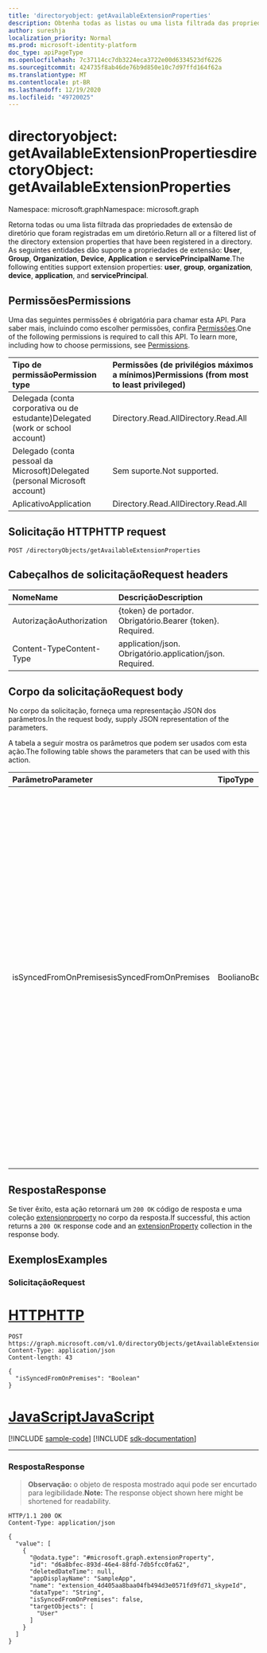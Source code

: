 ```yaml
---
title: 'directoryobject: getAvailableExtensionProperties'
description: Obtenha todas as listas ou uma lista filtrada das propriedades de extensão do diretório que foram registradas em um diretório.
author: sureshja
localization_priority: Normal
ms.prod: microsoft-identity-platform
doc_type: apiPageType
ms.openlocfilehash: 7c37114cc7db3224eca3722e00d6334523df6226
ms.sourcegitcommit: 424735f8ab46de76b9d850e10c7d97ffd164f62a
ms.translationtype: MT
ms.contentlocale: pt-BR
ms.lasthandoff: 12/19/2020
ms.locfileid: "49720025"
---
```

# <a name="directoryobject-getavailableextensionproperties"></a><span data-ttu-id="7e6cc-103">directoryobject: getAvailableExtensionProperties</span><span class="sxs-lookup"><span data-stu-id="7e6cc-103">directoryObject: getAvailableExtensionProperties</span></span>
<span data-ttu-id="7e6cc-104">Namespace: microsoft.graph</span><span class="sxs-lookup"><span data-stu-id="7e6cc-104">Namespace: microsoft.graph</span></span>

<span data-ttu-id="7e6cc-105">Retorna todas ou uma lista filtrada das propriedades de extensão de diretório que foram registradas em um diretório.</span><span class="sxs-lookup"><span data-stu-id="7e6cc-105">Return all or a filtered list of the directory extension properties that have been registered in a directory.</span></span> <span data-ttu-id="7e6cc-106">As seguintes entidades dão suporte a propriedades de extensão: **User**, **Group**, **Organization**, **Device**, **Application** e **servicePrincipalName**.</span><span class="sxs-lookup"><span data-stu-id="7e6cc-106">The following entities support extension properties: **user**, **group**, **organization**, **device**, **application**, and **servicePrincipal**.</span></span>

## <a name="permissions"></a><span data-ttu-id="7e6cc-107">Permissões</span><span class="sxs-lookup"><span data-stu-id="7e6cc-107">Permissions</span></span>
<span data-ttu-id="7e6cc-p102">Uma das seguintes permissões é obrigatória para chamar esta API. Para saber mais, incluindo como escolher permissões, confira [Permissões](/graph/permissions-reference).</span><span class="sxs-lookup"><span data-stu-id="7e6cc-p102">One of the following permissions is required to call this API. To learn more, including how to choose permissions, see [Permissions](/graph/permissions-reference).</span></span>

|<span data-ttu-id="7e6cc-110">Tipo de permissão</span><span class="sxs-lookup"><span data-stu-id="7e6cc-110">Permission type</span></span>|<span data-ttu-id="7e6cc-111">Permissões (de privilégios máximos a mínimos)</span><span class="sxs-lookup"><span data-stu-id="7e6cc-111">Permissions (from most to least privileged)</span></span>|
|:---|:---|
|<span data-ttu-id="7e6cc-112">Delegada (conta corporativa ou de estudante)</span><span class="sxs-lookup"><span data-stu-id="7e6cc-112">Delegated (work or school account)</span></span>| <span data-ttu-id="7e6cc-113">Directory.Read.All</span><span class="sxs-lookup"><span data-stu-id="7e6cc-113">Directory.Read.All</span></span> |
|<span data-ttu-id="7e6cc-114">Delegado (conta pessoal da Microsoft)</span><span class="sxs-lookup"><span data-stu-id="7e6cc-114">Delegated (personal Microsoft account)</span></span>| <span data-ttu-id="7e6cc-115">Sem suporte.</span><span class="sxs-lookup"><span data-stu-id="7e6cc-115">Not supported.</span></span> |
|<span data-ttu-id="7e6cc-116">Aplicativo</span><span class="sxs-lookup"><span data-stu-id="7e6cc-116">Application</span></span>| <span data-ttu-id="7e6cc-117">Directory.Read.All</span><span class="sxs-lookup"><span data-stu-id="7e6cc-117">Directory.Read.All</span></span> |

## <a name="http-request"></a><span data-ttu-id="7e6cc-118">Solicitação HTTP</span><span class="sxs-lookup"><span data-stu-id="7e6cc-118">HTTP request</span></span>

<!-- {
  "blockType": "ignored"
}
-->
``` http
POST /directoryObjects/getAvailableExtensionProperties
```

## <a name="request-headers"></a><span data-ttu-id="7e6cc-119">Cabeçalhos de solicitação</span><span class="sxs-lookup"><span data-stu-id="7e6cc-119">Request headers</span></span>
|<span data-ttu-id="7e6cc-120">Nome</span><span class="sxs-lookup"><span data-stu-id="7e6cc-120">Name</span></span>|<span data-ttu-id="7e6cc-121">Descrição</span><span class="sxs-lookup"><span data-stu-id="7e6cc-121">Description</span></span>|
|:---|:---|
|<span data-ttu-id="7e6cc-122">Autorização</span><span class="sxs-lookup"><span data-stu-id="7e6cc-122">Authorization</span></span>|<span data-ttu-id="7e6cc-p103">{token} de portador. Obrigatório.</span><span class="sxs-lookup"><span data-stu-id="7e6cc-p103">Bearer {token}. Required.</span></span>|
|<span data-ttu-id="7e6cc-125">Content-Type</span><span class="sxs-lookup"><span data-stu-id="7e6cc-125">Content-Type</span></span>|<span data-ttu-id="7e6cc-p104">application/json. Obrigatório.</span><span class="sxs-lookup"><span data-stu-id="7e6cc-p104">application/json. Required.</span></span>|

## <a name="request-body"></a><span data-ttu-id="7e6cc-128">Corpo da solicitação</span><span class="sxs-lookup"><span data-stu-id="7e6cc-128">Request body</span></span>
<span data-ttu-id="7e6cc-129">No corpo da solicitação, forneça uma representação JSON dos parâmetros.</span><span class="sxs-lookup"><span data-stu-id="7e6cc-129">In the request body, supply JSON representation of the parameters.</span></span>

<span data-ttu-id="7e6cc-130">A tabela a seguir mostra os parâmetros que podem ser usados com esta ação.</span><span class="sxs-lookup"><span data-stu-id="7e6cc-130">The following table shows the parameters that can be used with this action.</span></span>

|<span data-ttu-id="7e6cc-131">Parâmetro</span><span class="sxs-lookup"><span data-stu-id="7e6cc-131">Parameter</span></span>|<span data-ttu-id="7e6cc-132">Tipo</span><span class="sxs-lookup"><span data-stu-id="7e6cc-132">Type</span></span>|<span data-ttu-id="7e6cc-133">Descrição</span><span class="sxs-lookup"><span data-stu-id="7e6cc-133">Description</span></span>|
|:---|:---|:---|
|<span data-ttu-id="7e6cc-134">isSyncedFromOnPremises</span><span class="sxs-lookup"><span data-stu-id="7e6cc-134">isSyncedFromOnPremises</span></span>|<span data-ttu-id="7e6cc-135">Booliano</span><span class="sxs-lookup"><span data-stu-id="7e6cc-135">Boolean</span></span>|<span data-ttu-id="7e6cc-136">`true` para especificar que somente as propriedades de extensão sincronizadas a partir do diretório local devem ser retornadas; `false` para especificar que somente as propriedades de extensão que não são sincronizadas a partir do diretório local devem ser retornadas.</span><span class="sxs-lookup"><span data-stu-id="7e6cc-136">`true` to specify that only extension properties that are synced from the on-premises directory should be returned; `false` to specify that only extension properties that are not synced from the on-premises directory should be returned.</span></span> <span data-ttu-id="7e6cc-137">Se o parâmetro for omitido, todas as propriedades de extensão (sincronizadas e não sincronizadas) serão retornadas.</span><span class="sxs-lookup"><span data-stu-id="7e6cc-137">If the parameter is omitted, all extension properties (both synced and non-synced) are returned.</span></span>|


## <a name="response"></a><span data-ttu-id="7e6cc-138">Resposta</span><span class="sxs-lookup"><span data-stu-id="7e6cc-138">Response</span></span>

<span data-ttu-id="7e6cc-139">Se tiver êxito, esta ação retornará um `200 OK` código de resposta e uma coleção [extensionproperty](../resources/extensionproperty.md) no corpo da resposta.</span><span class="sxs-lookup"><span data-stu-id="7e6cc-139">If successful, this action returns a `200 OK` response code and an [extensionProperty](../resources/extensionproperty.md) collection in the response body.</span></span>

## <a name="examples"></a><span data-ttu-id="7e6cc-140">Exemplos</span><span class="sxs-lookup"><span data-stu-id="7e6cc-140">Examples</span></span>

### <a name="request"></a><span data-ttu-id="7e6cc-141">Solicitação</span><span class="sxs-lookup"><span data-stu-id="7e6cc-141">Request</span></span>

# <a name="http"></a>[<span data-ttu-id="7e6cc-142">HTTP</span><span class="sxs-lookup"><span data-stu-id="7e6cc-142">HTTP</span></span>](#tab/http)
<!-- {
  "blockType": "request",
  "name": "directoryobject_getavailableextensionproperties"
}
-->
``` http
POST https://graph.microsoft.com/v1.0/directoryObjects/getAvailableExtensionProperties
Content-Type: application/json
Content-length: 43

{
  "isSyncedFromOnPremises": "Boolean"
}
```
# <a name="javascript"></a>[<span data-ttu-id="7e6cc-143">JavaScript</span><span class="sxs-lookup"><span data-stu-id="7e6cc-143">JavaScript</span></span>](#tab/javascript)
[!INCLUDE [sample-code](../includes/snippets/javascript/directoryobject-getavailableextensionproperties-javascript-snippets.md)]
[!INCLUDE [sdk-documentation](../includes/snippets/snippets-sdk-documentation-link.md)]

---


### <a name="response"></a><span data-ttu-id="7e6cc-144">Resposta</span><span class="sxs-lookup"><span data-stu-id="7e6cc-144">Response</span></span>
> <span data-ttu-id="7e6cc-145">**Observação:** o objeto de resposta mostrado aqui pode ser encurtado para legibilidade.</span><span class="sxs-lookup"><span data-stu-id="7e6cc-145">**Note:** The response object shown here might be shortened for readability.</span></span>

<!-- {
  "blockType": "response",
  "truncated": true,
  "@odata.type": "collection(microsoft.graph.extensionProperty)"
}
-->
``` http
HTTP/1.1 200 OK
Content-Type: application/json

{
  "value": [
    {
      "@odata.type": "#microsoft.graph.extensionProperty",
      "id": "d6a8bfec-893d-46e4-88fd-7db5fcc0fa62",
      "deletedDateTime": null,
      "appDisplayName": "SampleApp",
      "name": "extension_4d405aa8baa04fb494d3e0571fd9fd71_skypeId",
      "dataType": "String",
      "isSyncedFromOnPremises": false,
      "targetObjects": [
        "User"
      ]
    }
  ]
}
```


